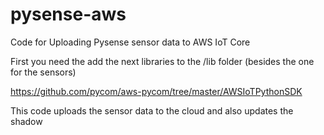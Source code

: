 # pysense-aws
Code for Uploading Pysense sensor data to AWS IoT Core

First you need the add the next libraries to the /lib folder (besides the one for the sensors)

https://github.com/pycom/aws-pycom/tree/master/AWSIoTPythonSDK

This code uploads the sensor data to the cloud and also updates the shadow
